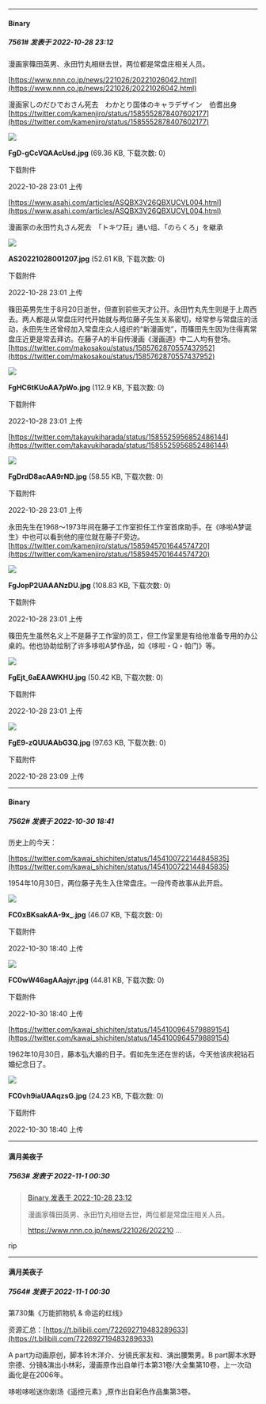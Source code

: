 

*****

####  Binary  
##### 7561#       发表于 2022-10-28 23:12

漫画家篠田英男、永田竹丸相继去世，两位都是常盘庄相关人员。

[https://www.nnn.co.jp/news/221026/20221026042.html](https://www.nnn.co.jp/news/221026/20221026042.html)

漫画家しのだひでおさん死去　わかとり国体のキャラデザイン　伯耆出身
[https://twitter.com/kamenjiro/status/1585552878407602177](https://twitter.com/kamenjiro/status/1585552878407602177)

<img src="https://img.saraba1st.com/forum/202210/28/230144nld7sddtzcjcdjtu.jpg" referrerpolicy="no-referrer">

<strong>FgD-gCcVQAAcUsd.jpg</strong> (69.36 KB, 下载次数: 0)

下载附件

2022-10-28 23:01 上传

[https://www.asahi.com/articles/ASQBX3V26QBXUCVL004.html](https://www.asahi.com/articles/ASQBX3V26QBXUCVL004.html)

漫画家の永田竹丸さん死去　「トキワ荘」通い组、「のらくろ」を継承

<img src="https://img.saraba1st.com/forum/202210/28/230143f0lyzjlz5bfyl0xu.jpg" referrerpolicy="no-referrer">

<strong>AS20221028001207.jpg</strong> (52.61 KB, 下载次数: 0)

下载附件

2022-10-28 23:01 上传

篠田英男先生于8月20日逝世，但直到前些天才公开。永田竹丸先生则是于上周西去。两人都是从常盘庄时代开始就与两位藤子先生关系密切，经常参与常盘庄的活动，永田先生还曾经加入常盘庄众人组织的“新漫画党”，而篠田先生因为住得离常盘庄近更是常去拜访。在藤子A的半自传漫画《漫画道》中二人均有登场。
[https://twitter.com/makosakou/status/1585762870557437952](https://twitter.com/makosakou/status/1585762870557437952)

<img src="https://img.saraba1st.com/forum/202210/28/230144wwok1onowgh32win.jpg" referrerpolicy="no-referrer">

<strong>FgHC6tKUoAA7pWo.jpg</strong> (112.9 KB, 下载次数: 0)

下载附件

2022-10-28 23:01 上传

[https://twitter.com/takayukiharada/status/1585525956852486144](https://twitter.com/takayukiharada/status/1585525956852486144)

<img src="https://img.saraba1st.com/forum/202210/28/230144a2t3hug7gyg3hsgz.jpg" referrerpolicy="no-referrer">

<strong>FgDrdD8acAA9rND.jpg</strong> (58.55 KB, 下载次数: 0)

下载附件

2022-10-28 23:01 上传

永田先生在1968～1973年间在藤子工作室担任工作室首席助手。在《哆啦A梦诞生》中也可以看到他的座位就在藤子F旁边。
[https://twitter.com/kamenjiro/status/1585945701644574720](https://twitter.com/kamenjiro/status/1585945701644574720)

<img src="https://img.saraba1st.com/forum/202210/28/230143pddddxddrnb2ardd.jpg" referrerpolicy="no-referrer">

<strong>FgJopP2UAAANzDU.jpg</strong> (108.83 KB, 下载次数: 0)

下载附件

2022-10-28 23:01 上传

篠田先生虽然名义上不是藤子工作室的员工，但工作室里是有给他准备专用的办公桌的。他也协助绘制了许多哆啦A梦作品，如《哆啦・Q・帕门》等。

<img src="https://img.saraba1st.com/forum/202210/28/230143z0ivf9nkv4q47qnn.jpg" referrerpolicy="no-referrer">

<strong>FgEjt_6aEAAWKHU.jpg</strong> (50.42 KB, 下载次数: 0)

下载附件

2022-10-28 23:01 上传

<img src="https://img.saraba1st.com/forum/202210/28/230941g3p2xx11qu1n3zs4.jpg" referrerpolicy="no-referrer">

<strong>FgE9-zQUUAAbG3Q.jpg</strong> (97.63 KB, 下载次数: 0)

下载附件

2022-10-28 23:09 上传



*****

####  Binary  
##### 7562#       发表于 2022-10-30 18:41

历史上的今天：

[https://twitter.com/kawai_shichiten/status/1454100722144845835](https://twitter.com/kawai_shichiten/status/1454100722144845835)

1954年10月30日，两位藤子先生入住常盘庄。一段传奇故事从此开启。

<img src="https://img.saraba1st.com/forum/202210/30/184058huuzlaffw5fkg645.jpg" referrerpolicy="no-referrer">

<strong>FC0xBKsakAA-9x_.jpg</strong> (46.07 KB, 下载次数: 0)

下载附件

2022-10-30 18:40 上传

<img src="https://img.saraba1st.com/forum/202210/30/184058c5ffsf2pauu29zo5.jpg" referrerpolicy="no-referrer">

<strong>FC0wW46agAAajyr.jpg</strong> (44.81 KB, 下载次数: 0)

下载附件

2022-10-30 18:40 上传

[https://twitter.com/kawai_shichiten/status/1454100964579889154](https://twitter.com/kawai_shichiten/status/1454100964579889154)

1962年10月30日，藤本弘大婚的日子。假如先生还在世的话，今天他该庆祝钻石婚纪念日了。

<img src="https://img.saraba1st.com/forum/202210/30/184058iagv4r74kuelo7jo.jpg" referrerpolicy="no-referrer">

<strong>FC0vh9iaUAAqzsG.jpg</strong> (24.23 KB, 下载次数: 0)

下载附件

2022-10-30 18:40 上传



*****

####  满月美夜子  
##### 7563#       发表于 2022-11-1 00:30

<blockquote><a href="httphttps://bbs.saraba1st.com/2b/forum.php?mod=redirect&amp;goto=findpost&amp;pid=58154382&amp;ptid=1034361" target="_blank">Binary 发表于 2022-10-28 23:12</a>

漫画家篠田英男、永田竹丸相继去世，两位都是常盘庄相关人员。

https://www.nnn.co.jp/news/221026/202210 ...</blockquote>
rip

*****

####  满月美夜子  
##### 7564#       发表于 2022-11-1 00:30

第730集《万能抓物机 &amp; 命运的红线》

资源汇总：[https://t.bilibili.com/722692719483289633](https://t.bilibili.com/722692719483289633)

A part为动画原创，脚本铃木洋介、分镜氏家友和、演出腰繁男。B part脚本水野宗德、分镜&amp;演出小林彩，漫画原作出自单行本第31卷/大全集第10卷，上一次动画化是在2006年。

哆啦哆啦迷你剧场《遥控元素》,原作出自彩色作品集第3卷。

